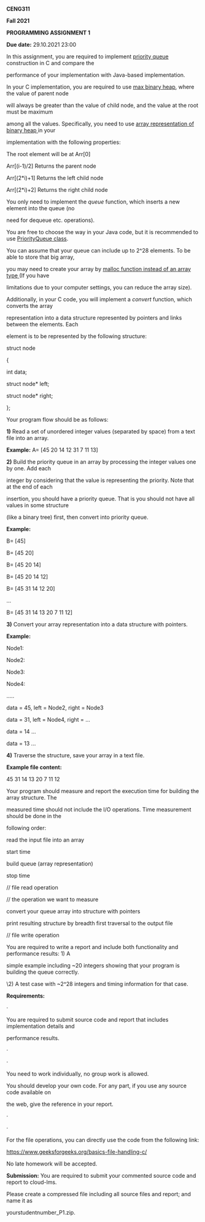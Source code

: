 ﻿

**CENG311**

**Fall 2021**

**PROGRAMMING ASSIGNMENT 1**

**Due date:** 29.10.2021 23:00

In this assignment, you are required to implement [priority](https://en.wikipedia.org/wiki/Priority_queue)[ ](https://en.wikipedia.org/wiki/Priority_queue)[queue](https://en.wikipedia.org/wiki/Priority_queue)[ ](https://en.wikipedia.org/wiki/Priority_queue)construction in C and compare the

performance of your implementation with Java-based implementation.

In your C implementation, you are required to use [max](https://www.geeksforgeeks.org/priority-queue-using-binary-heap/)[ ](https://www.geeksforgeeks.org/priority-queue-using-binary-heap/)[binary](https://www.geeksforgeeks.org/priority-queue-using-binary-heap/)[ ](https://www.geeksforgeeks.org/priority-queue-using-binary-heap/)[heap](https://www.geeksforgeeks.org/priority-queue-using-binary-heap/), where the value of parent node

will always be greater than the value of child node, and the value at the root must be maximum

among all the values. Specifically, you need to use [array](https://www.geeksforgeeks.org/array-representation-of-binary-heap/)[ ](https://www.geeksforgeeks.org/array-representation-of-binary-heap/)[representation](https://www.geeksforgeeks.org/array-representation-of-binary-heap/)[ ](https://www.geeksforgeeks.org/array-representation-of-binary-heap/)[of](https://www.geeksforgeeks.org/array-representation-of-binary-heap/)[ ](https://www.geeksforgeeks.org/array-representation-of-binary-heap/)[binary](https://www.geeksforgeeks.org/array-representation-of-binary-heap/)[ ](https://www.geeksforgeeks.org/array-representation-of-binary-heap/)[heap](https://www.geeksforgeeks.org/array-representation-of-binary-heap/)[ ](https://www.geeksforgeeks.org/array-representation-of-binary-heap/)in your

implementation with the following properties:

The root element will be at Arr[0]

Arr[(i-1)/2] Returns the parent node

Arr[(2\*i)+1] Returns the left child node

Arr[(2\*i)+2] Returns the right child node

You only need to implement the *queue* function, which inserts a new element into the queue (no

need for dequeue etc. operations).

You are free to choose the way in your Java code, but it is recommended to use [PriorityQueue](https://docs.oracle.com/en/java/javase/17/docs/api/java.base/java/util/PriorityQueue.html)[ ](https://docs.oracle.com/en/java/javase/17/docs/api/java.base/java/util/PriorityQueue.html)[class](https://docs.oracle.com/en/java/javase/17/docs/api/java.base/java/util/PriorityQueue.html).

You can assume that your queue can include up to 2^28 elements. To be able to store that big array,

you may need to create your array by [malloc](https://stackoverflow.com/questions/10575544/difference-between-array-type-and-array-allocated-with-malloc)[ ](https://stackoverflow.com/questions/10575544/difference-between-array-type-and-array-allocated-with-malloc)[function](https://stackoverflow.com/questions/10575544/difference-between-array-type-and-array-allocated-with-malloc)[ ](https://stackoverflow.com/questions/10575544/difference-between-array-type-and-array-allocated-with-malloc)[instead](https://stackoverflow.com/questions/10575544/difference-between-array-type-and-array-allocated-with-malloc)[ ](https://stackoverflow.com/questions/10575544/difference-between-array-type-and-array-allocated-with-malloc)[of](https://stackoverflow.com/questions/10575544/difference-between-array-type-and-array-allocated-with-malloc)[ ](https://stackoverflow.com/questions/10575544/difference-between-array-type-and-array-allocated-with-malloc)[an](https://stackoverflow.com/questions/10575544/difference-between-array-type-and-array-allocated-with-malloc)[ ](https://stackoverflow.com/questions/10575544/difference-between-array-type-and-array-allocated-with-malloc)[array](https://stackoverflow.com/questions/10575544/difference-between-array-type-and-array-allocated-with-malloc)[ ](https://stackoverflow.com/questions/10575544/difference-between-array-type-and-array-allocated-with-malloc)[type](https://stackoverflow.com/questions/10575544/difference-between-array-type-and-array-allocated-with-malloc)[ ](https://stackoverflow.com/questions/10575544/difference-between-array-type-and-array-allocated-with-malloc)(If you have

limitations due to your computer settings, you can reduce the array size).

Additionally, in your C code, you will implement a *convert* function, which converts the array

representation into a data structure represented by pointers and links between the elements. Each

element is to be represented by the following structure:

struct node

{

int data;

struct node\* left;

struct node\* right;

};

Your program flow should be as follows:

**1)** Read a set of unordered integer values (separated by space) from a text file into an array.

**Example:** A= [45 20 14 12 31 7 11 13]

**2)** Build the priority queue in an array by processing the integer values one by one. Add each

integer by considering that the value is representing the priority. Note that at the end of each

insertion, you should have a priority queue. That is you should not have all values in some structure

(like a binary tree) first, then convert into priority queue.

**Example:**

B= [45]

B= [45 20]

B= [45 20 14]





B= [45 20 14 12]

B= [45 31 14 12 20]

…

B= [45 31 14 13 20 7 11 12]

**3)** Convert your array representation into a data structure with pointers.

**Example:**

Node1:

Node2:

Node3:

Node4:

…..

data = 45, left = Node2, right = Node3

data = 31, left = Node4, right = ...

data = 14 ...

data = 13 ...

**4)** Traverse the structure, save your array in a text file.

**Example file content:**

45 31 14 13 20 7 11 12

Your program should measure and report the execution time for building the array structure. The

measured time should not include the I/O operations. Time measurement should be done in the

following order:

read the input file into an array

start time

build queue (array representation)

stop time

// file read operation

// the operation we want to measure

convert your queue array into structure with pointers

print resulting structure by breadth first traversal to the output file

// file write operation

You are required to write a report and include both functionality and performance results: 1) A

simple example including ~20 integers showing that your program is building the queue correctly.

\2) A test case with ~2^28 integers and timing information for that case.

**Requirements:**

·

You are required to submit source code and report that includes implementation details and

performance results.

·

·

You need to work individually, no group work is allowed.

You should develop your own code. For any part, if you use any source code available on

the web, give the reference in your report.

·

·

For the file operations, you can directly use the code from the following link:

<https://www.geeksforgeeks.org/basics-file-handling-c/>

No late homework will be accepted.

**Submission:** You are required to submit your commented source code and report to cloud-lms.

Please create a compressed file including all source files and report; and name it as

yourstudentnumber\_P1.zip.


